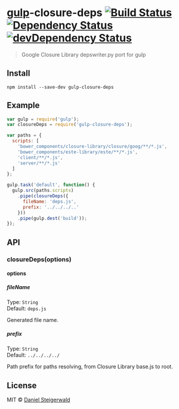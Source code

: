 # [gulp](http://gulpjs.com)-closure-deps [![Build Status](https://secure.travis-ci.org/steida/gulp-closure-deps.png?branch=master)](http://travis-ci.org/steida/gulp-closure-deps) [![Dependency Status](https://david-dm.org/steida/gulp-closure-deps.png)](https://david-dm.org/steida/gulp-closure-deps) [![devDependency Status](https://david-dm.org/steida/gulp-closure-deps/dev-status.png)](https://david-dm.org/steida/gulp-closure-deps#info=devDependencies)

> Google Closure Library depswriter.py port for gulp


## Install

```
npm install --save-dev gulp-closure-deps
```


## Example

```js
var gulp = require('gulp');
var closureDeps = require('gulp-closure-deps');

var paths = {
  scripts: [
    'bower_components/closure-library/closure/goog/**/*.js',
    'bower_components/este-library/este/**/*.js',
    'client/**/*.js',
    'server/**/*.js'
  ]
};

gulp.task('default', function() {
  gulp.src(paths.scripts)
    .pipe(closureDeps({
      fileName: 'deps.js',
      prefix: '../../../..'
    }))
    .pipe(gulp.dest('build'));
});
```

## API

### closureDeps(options)

#### options

##### fileName

Type: `String`  
Default: `deps.js`

Generated file name.

##### prefix

Type: `String`  
Default: `../../../../`

Path prefix for paths resolving, from Closure Library base.js to root.

## License

MIT © [Daniel Steigerwald](https://github.com/steida)
